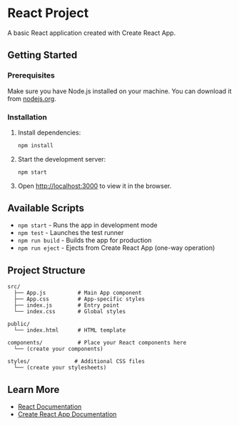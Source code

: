 # React Project

A basic React application created with Create React App.

## Getting Started

### Prerequisites

Make sure you have Node.js installed on your machine. You can download it from [nodejs.org](https://nodejs.org/).

### Installation

1. Install dependencies:
   ```bash
   npm install
   ```

2. Start the development server:
   ```bash
   npm start
   ```

3. Open [http://localhost:3000](http://localhost:3000) to view it in the browser.

## Available Scripts

- `npm start` - Runs the app in development mode
- `npm test` - Launches the test runner
- `npm run build` - Builds the app for production
- `npm run eject` - Ejects from Create React App (one-way operation)

## Project Structure

```
src/
  ├── App.js          # Main App component
  ├── App.css         # App-specific styles
  ├── index.js        # Entry point
  └── index.css       # Global styles

public/
  └── index.html      # HTML template

components/           # Place your React components here
  └── (create your components)

styles/              # Additional CSS files
  └── (create your stylesheets)
```

## Learn More

- [React Documentation](https://reactjs.org/)
- [Create React App Documentation](https://facebook.github.io/create-react-app/docs/getting-started)
